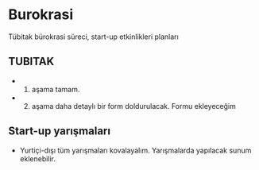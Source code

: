 # Burokrasi
Tübitak bürokrasi süreci, start-up etkinlikleri planları
## TUBITAK
* 1. aşama tamam.
* 2. aşama daha detaylı bir form doldurulacak. Formu ekleyeceğim

## Start-up yarışmaları
* Yurtiçi-dışı tüm yarışmaları kovalayalım. Yarışmalarda yapılacak sunum eklenebilir. 
